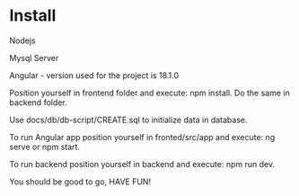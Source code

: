 # Install
Nodejs

Mysql Server

Angular - version used for the project is 18.1.0

Position yourself in frontend folder and execute: npm install. Do the same in backend folder.

Use docs/db/db-script/CREATE.sql to initialize data in database.


To run Angular app position yourself in fronted/src/app and execute: ng serve or npm start.

To run backend position yourself in backend and execute: npm run dev.


You should be good to go, HAVE FUN!
